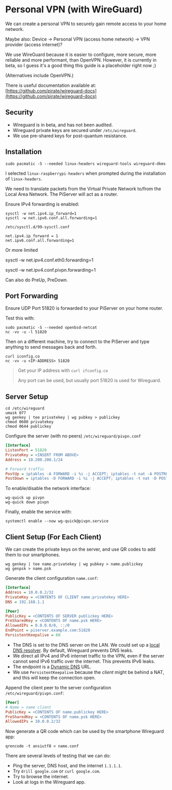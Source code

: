 # Personal VPN \(with WireGuard\)

We can create a personal VPN to securely gain remote access to your home network.

Maybe also: Device -&gt; Personal VPN \(access home network\) -&gt; VPN provider \(access internet\)?

We use WireGuard because it is easier to configure, more secure, more reliable and more performant, than OpenVPN. However, it is currently in beta, so I guess it's a good thing this guide is a placeholder right now ;\)

\(Alternatives include OpenVPN.\)

There is useful documentation available at: [https://github.com/pirate/wireguard-docs](https://github.com/pirate/wireguard-docs)

## Security

* Wireguard is in beta, and has not been audited.
* Wireguard private keys are secured under `/etc/wireguard`.
* We use pre-shared keys for post-quantum resistance.

## Installation

```console
sudo pacmatic -S --needed linux-headers wireguard-tools wireguard-dkms
```

I selected `linux-raspberrypi-headers` when prompted during the installation of `linux-headers`.

We need to translate packets from the Virtual Private Network to/from the Local Area Network. The PiServer will act as a router.

Ensure IPv4 forwarding is enabled:

```
sysctl -w net.ipv4.ip_forward=1
sysctl -w net.ipv6.conf.all.forwarding=1
```

`/etc/sysctl.d/99-sysctl.conf`

```
net.ipv4.ip_forward = 1
net.ipv6.conf.all.forwarding=1
```

Or more limited

sysctl -w net.ipv4.conf.eth0.forwarding=1

sysctl -w net.ipv4.conf.pivpn.forwarding=1

Can also do PreUp, PreDown.

## Port Forwarding

Ensure UDP Port 51820 is forwarded to your PiServer on your home router.

Test this with:

```
sudo pacmatic -S --needed openbsd-netcat
nc -vv -u -l 51820
```

Then on a different machine, try to connect to the PiServer and type anything to send messages back and forth.

```
curl iconfig.co
nc -vv -u <IP-ADDRESS> 51820
```

> Get your IP address with `curl ifconfig.co`
>
> Any port can be used, but usually port 51820 is used for Wireguard.

## Server Setup

```console
cd /etc/wireguard
umask 077
wg genkey | tee privatekey | wg pubkey > publickey
chmod 0600 privatekey
chmod 0644 publickey
```

Configure the server \(with no peers\) `/etc/wireguard/pivpn.conf`

```ini
[Interface]
ListenPort = 51820
PrivateKey = <INSERT FROM ABOVE>
Address = 10.200.200.1/24

# Forward traffic
PostUp = iptables -A FORWARD -i %i -j ACCEPT; iptables -t nat -A POSTROUTING -o eth0 -j MASQUERADE 
PostDown = iptables -D FORWARD -i %i -j ACCEPT; iptables -t nat -D POSTROUTING -o eth0 -j MASQUERADE/
```

To enable/disable the network interface:

```console
wg-quick up pivpn
wg-quick down pivpn
```

Finally, enable the service with:

```console
systemctl enable --now wg-quick@pivpn.service
```

## Client Setup \(For Each Client\)

We can create the private keys on the server, and use QR codes to add them to our smartphones.

```
wg genkey | tee name.privatekey | wg pubkey > name.publickey
wg genpsk > name.psk
```

Generate the client configuration `name.conf`:

```ini
[Interface]
Address = 10.0.0.2/32
PrivateKey = <CONTENTS OF CLIENT name.privatekey HERE>
DNS = 192.168.1.1

[Peer]
PublicKey = <CONTENTS OF SERVER publickey HERE>
PreSharedKey = <CONTENTS OF name.psk HERE>
AllowedIPs = 0.0.0.0/0, ::/0
EndPoint = piserver.example.com:51820
PersistentKeepalive = 60
```

* The DNS is set to the DNS server on the LAN. We could set up a [local DNS resolver](/pi-hole.md). By default, Wireguard prevents DNS leaks.
* We direct all IPv4 and IPv6 internet traffic to the VPN, even if the server cannot send IPv6 traffic over the internet. This prevents IPv6 leaks.
* The endpoint is a [Dynamic DNS](/dynamic-dns-duckdns.md) URL.
* We use `PersistentKeepalive` because the _client_ might be behind a NAT, and this will keep the connection open.

Append the client peer to the server configuration `/etc/wireguard/pivpn.conf`:

```ini
[Peer]
# Name = name client
PublicKey = <CONTENTS OF name.publickey HERE>
PreSharedKey = <CONTENTS OF name.psk HERE>
AllowedIPs = 10.0.0.2/32
```

Now generate a QR code which can be used by the smartphone Wireguard app:

```console
qrencode -t ansiutf8 < name.conf
```

There are several levels of testing that we can do:

* Ping the server, DNS host, and the internet `1.1.1.1`.
* Try `drill google.com` or `curl google.com`.
* Try to browse the internet.
* Look at logs in the Wireguard app.



